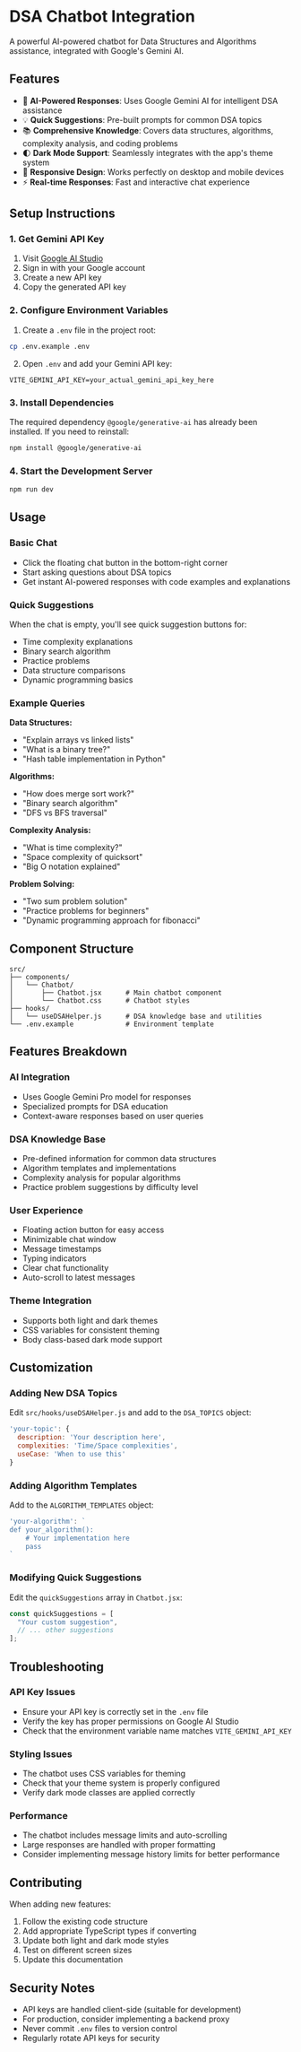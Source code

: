 # DSA Chatbot Integration

A powerful AI-powered chatbot for Data Structures and Algorithms assistance, integrated with Google's Gemini AI.

## Features

- 🤖 **AI-Powered Responses**: Uses Google Gemini AI for intelligent DSA assistance
- 💡 **Quick Suggestions**: Pre-built prompts for common DSA topics
- 📚 **Comprehensive Knowledge**: Covers data structures, algorithms, complexity analysis, and coding problems
- 🌓 **Dark Mode Support**: Seamlessly integrates with the app's theme system
- 📱 **Responsive Design**: Works perfectly on desktop and mobile devices
- ⚡ **Real-time Responses**: Fast and interactive chat experience

## Setup Instructions

### 1. Get Gemini API Key

1. Visit [Google AI Studio](https://makersuite.google.com/app/apikey)
2. Sign in with your Google account
3. Create a new API key
4. Copy the generated API key

### 2. Configure Environment Variables

1. Create a `.env` file in the project root:
```bash
cp .env.example .env
```

2. Open `.env` and add your Gemini API key:
```
VITE_GEMINI_API_KEY=your_actual_gemini_api_key_here
```

### 3. Install Dependencies

The required dependency `@google/generative-ai` has already been installed. If you need to reinstall:

```bash
npm install @google/generative-ai
```

### 4. Start the Development Server

```bash
npm run dev
```

## Usage

### Basic Chat
- Click the floating chat button in the bottom-right corner
- Start asking questions about DSA topics
- Get instant AI-powered responses with code examples and explanations

### Quick Suggestions
When the chat is empty, you'll see quick suggestion buttons for:
- Time complexity explanations
- Binary search algorithm
- Practice problems
- Data structure comparisons
- Dynamic programming basics

### Example Queries

**Data Structures:**
- "Explain arrays vs linked lists"
- "What is a binary tree?"
- "Hash table implementation in Python"

**Algorithms:**
- "How does merge sort work?"
- "Binary search algorithm"
- "DFS vs BFS traversal"

**Complexity Analysis:**
- "What is time complexity?"
- "Space complexity of quicksort"
- "Big O notation explained"

**Problem Solving:**
- "Two sum problem solution"
- "Practice problems for beginners"
- "Dynamic programming approach for fibonacci"

## Component Structure

```
src/
├── components/
│   └── Chatbot/
│       ├── Chatbot.jsx      # Main chatbot component
│       └── Chatbot.css      # Chatbot styles
├── hooks/
│   └── useDSAHelper.js      # DSA knowledge base and utilities
└── .env.example             # Environment template
```

## Features Breakdown

### AI Integration
- Uses Google Gemini Pro model for responses
- Specialized prompts for DSA education
- Context-aware responses based on user queries

### DSA Knowledge Base
- Pre-defined information for common data structures
- Algorithm templates and implementations
- Complexity analysis for popular algorithms
- Practice problem suggestions by difficulty level

### User Experience
- Floating action button for easy access
- Minimizable chat window
- Message timestamps
- Typing indicators
- Clear chat functionality
- Auto-scroll to latest messages

### Theme Integration
- Supports both light and dark themes
- CSS variables for consistent theming
- Body class-based dark mode support

## Customization

### Adding New DSA Topics
Edit `src/hooks/useDSAHelper.js` and add to the `DSA_TOPICS` object:

```javascript
'your-topic': {
  description: 'Your description here',
  complexities: 'Time/Space complexities',
  useCase: 'When to use this'
}
```

### Adding Algorithm Templates
Add to the `ALGORITHM_TEMPLATES` object:

```javascript
'your-algorithm': `
def your_algorithm():
    # Your implementation here
    pass
`
```

### Modifying Quick Suggestions
Edit the `quickSuggestions` array in `Chatbot.jsx`:

```javascript
const quickSuggestions = [
  "Your custom suggestion",
  // ... other suggestions
];
```

## Troubleshooting

### API Key Issues
- Ensure your API key is correctly set in the `.env` file
- Verify the key has proper permissions on Google AI Studio
- Check that the environment variable name matches `VITE_GEMINI_API_KEY`

### Styling Issues
- The chatbot uses CSS variables for theming
- Check that your theme system is properly configured
- Verify dark mode classes are applied correctly

### Performance
- The chatbot includes message limits and auto-scrolling
- Large responses are handled with proper formatting
- Consider implementing message history limits for better performance

## Contributing

When adding new features:
1. Follow the existing code structure
2. Add appropriate TypeScript types if converting
3. Update both light and dark mode styles
4. Test on different screen sizes
5. Update this documentation

## Security Notes

- API keys are handled client-side (suitable for development)
- For production, consider implementing a backend proxy
- Never commit `.env` files to version control
- Regularly rotate API keys for security
